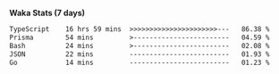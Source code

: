 
<b>Waka Stats (7 days)</b>

<!--START_SECTION:waka-->

```txt
TypeScript    16 hrs 59 mins  >>>>>>>>>>>>>>>>>>>>>>---   86.38 %
Prisma        54 mins         >------------------------   04.59 %
Bash          24 mins         >------------------------   02.08 %
JSON          22 mins         -------------------------   01.93 %
Go            14 mins         -------------------------   01.23 %
```

<!--END_SECTION:waka-->
